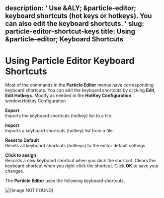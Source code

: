 description: ' Use &ALY; &particle-editor; keyboard shortcuts (hot keys or hotkeys).
  You can also edit the keyboard shortcuts. '
slug: particle-editor-shortcut-keys
title: Using &particle-editor; Keyboard Shortcuts
---
# Using Particle Editor Keyboard Shortcuts<a name="particle-editor-shortcut-keys"></a>

Most of the commands in the **Particle Editor** menus have corresponding keyboard shortcuts\. You can edit the keyboard shortcuts by clicking **Edit**, **Edit Hotkeys**\. Modify as needed in the **HotKey Configuration** window\.Hotkey Configuration

**Export**  
Exports the keyboard shortcuts \(hotkey\) list to a file\.

**Import**  
Imports a keyboard shortcuts \(hotkey\) list from a file\.

**Reset to Default**  
Resets all keyboard shortcuts \(hotkeys\) to the editor default settings\.

**Click to assign**  
Records a new keyboard shortcut when you click the shortcut\. Clears the keyboard shortcut when you right\-click the shortcut\. Click **OK** to save your changes\.

The **Particle Editor** uses the following keyboard shortcuts\.

![\[Image NOT FOUND\]](/images/userguide/particles/particle-editor-hotkey-list.png)
